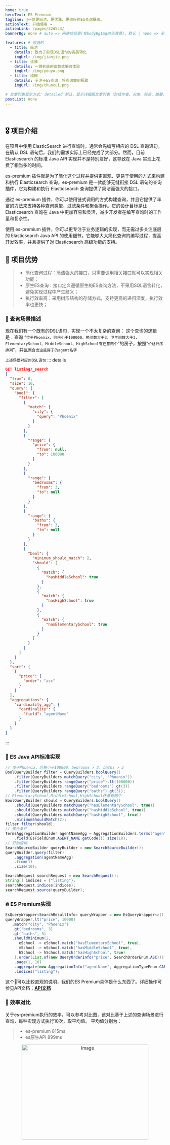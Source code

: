 ```yaml
---
home: true
heroText: ES Premium
tagline: 🚀一款更简洁、更优雅、更纯粹的ES查询框架。
actionText: 开始使用 →
actionLink: /pages/52d5c3/
bannerBg: none # auto => 网格纹背景(有bodyBgImg时无背景)，默认 | none => 无 | '大图地址' | background: 自定义背景样式       提示：如发现文本颜色不适应你的背景时可以到palette.styl修改$bannerTextColor变量

features: # 可选的
  - title: 简洁
    details: 致力于实现DSL语句的完美转化
    imgUrl: /img/jianjie.png
  - title: 优雅
    details: 一镜到底的函数式编码体验
    imgUrl: /img/youya.png
  - title: 纯粹
    details: 专注于ES查询，将查询做到极致
    imgUrl: /img/chuncui.png

# 文章列表显示方式: detailed 默认，显示详细版文章列表（包括作者、分类、标签、摘要、分页等）| simple => 显示简约版文章列表（仅标题和日期）| none 不显示文章列表
postList: none
---
```

<!-- <p align="center">
  <a class="become-sponsor" href="/pages/1b12ed/">支持这个项目</a>
</p> -->

<style>
.become-sponsor {
  padding: 8px 20px;
  display: inline-block;
  color: #11a8cd;
  border-radius: 30px;
  box-sizing: border-box;
  border: 1px solid #11a8cd;
}
</style>
<!-- 
<br/>
<p align="center">
  <a href="https://www.npmjs.com/package/vuepress-theme-vdoing" target="_blank"><img src="https://img.shields.io/npm/v/vuepress-theme-vdoing" alt="npm" class="no-zoom"></a>
  <a href="https://www.npmjs.com/package/vuepress-theme-vdoing" target="_blank"><img src="https://img.shields.io/npm/dt/vuepress-theme-vdoing" alt="npm" class="no-zoom"></a>
  <a href="https://github.com/xugaoyi/vuepress-theme-vdoing" target="_blank"><img src='https://img.shields.io/github/stars/xugaoyi/vuepress-theme-vdoing' alt='GitHub stars' class="no-zoom"></a>
  <a href="https://github.com/xugaoyi/vuepress-theme-vdoing" target="_blank"><img src='https://img.shields.io/github/forks/xugaoyi/vuepress-theme-vdoing' alt='GitHub forks' class="no-zoom"></a>
</p> -->

<br/>
<!-- <p align="center" style="color: #999;">
  赞助商 (进入注册为主题作者充电)
</p>
<p align="center">
  <a href="http://apifox.cn/a103xugaoyi" target="_blank"><img src="https://cdn.staticaly.com/gh/xugaoyi/blog-gitalk-comment@master/img/441669861566_.2bedplbm21hc.jpg" alt="npm" class="no-zoom" style="width: 300px;border-radius: 2px;"></a>
</p> -->

<!-- ## 🎖特别用户
::: cardList 3
```yaml
# - name: OpenHarmony
#   desc: 开放原子开源基金会
#   link: https://docs.openharmony.cn/pages/000000/
#   bgColor: '#f1f1f1'
#   textColor: '#2A3344'
- name: MyBatis-Plus官网
  desc: 🚀为简化开发而生
  link: https://baomidou.com/
  bgColor: '#f1f1f1'
  textColor: '#2A3344'
- name: Deepin 社区
  desc: Deepin 应用开发技术分享、DTK开发经验等
  link: https://docs.deepin.org
  bgColor: '#f1f1f1'
  textColor: '#2A3344'
- name: VForm官网
  desc: 低代码表单优选方案，拖拽式设计，一键生成源码
  link: http://www.vform666.com
  bgColor: '#f1f1f1'
  textColor: '#2A3344'
```
:::

<br/> -->

## 🎖 项目介绍
在项目中使用 ElasticSearch 进行查询时，通常会先编写相应的 DSL 查询语句。在确认 DSL 语句后，我们的需求实际上已经完成了大部分。然而，目前 Elasticsearch 的标准 Java API 实现并不是特别友好，这导致在 Java 实现上花费了相当多的时间。

es-premium 插件就是为了简化这个过程并提供更直观、更易于使用的方式来构建和执行 Elasticsearch 查询。es-premium 是一款能够无缝衔接 DSL 语句的查询插件，它为构建和执行 Elasticsearch 查询提供了简洁而强大的接口。

通过 es-premium 插件，你可以使用链式调用的方式构建查询，并且它提供了丰富的方法来支持各种查询类型、过滤条件和聚合操作。它的设计目标是让 Elasticsearch 查询在 Java 中更加容易和灵活，减少开发者在编写查询时的工作量和复杂性。

使用 es-premium 插件，你可以更专注于业务逻辑的实现，而无需过多关注底层的 Elasticsearch Java API 的使用细节。它能够大大简化查询的编写过程，提高开发效率，并且提供了对 Elasticsearch 高级功能的支持。

## 🎉 项目优势
> * 简化查询过程：简洁强大的接口，只需要调用相关接口就可以实现相关功能；
> * 原生ES查询：接口定义遵循原生的ES查询方法，不采用SQL语言转化，避免实现过程中产生歧义；
> * 执行效率高：采用树形结构的存储方式，支持更高的递归深度，执行效率也更快；

### 💎 查询场景描述
现在我们有一个既有的DSL语句，实现一个不太复杂的查询：
这个查询的逻辑是：查询 “`位于Phoenix，价格小于100000，房间数大于3，卫生间数大于3，ElementarySchool、MiddleSchool、HighSchool有任意两个`”的房子，按照“`价格升序排列`”，并且`聚合出这些房子的agent名字`

`上述场景对应的DSL语句`
::: details
```json
GET listing/_search
{
  "from": 0,
  "size": 10,
  "query": {
    "bool": {
      "filter": [
        {
          "match": {
            "city": {
              "query": "Phoenix"
            }
          }
        },
        {
          "range": {
            "price": {
              "from": null,
              "to": 100000
            }
          }
        },
        {
          "range": {
            "bedrooms": {
              "from": 3,
              "to": null
            }
          }
        },
        {
          "range": {
            "baths": {
              "from": 3,
              "to": null
            }
          }
        },
        {
          "bool": {
            "minimum_should_match": 2,
            "should": [
              {
                "match": {
                  "hasMiddleSchool": true
                }
              },
              {
                "match": {
                  "hasHighSchool": true
                }
              },
              {
                "match": {
                  "hasElementarySchool": true
                }
              }
            ]
          }
        }
      ]
    }
  },
  "sort": [
    {
      "price": {
        "order": "asc"
      }
    }
  ],
  "aggregations": {
    "cardinality_agg": {
      "cardinality": {
        "field": "agentName"
      }
    }
  }
}
```
:::

### 💎 ES Java API标准实现
```java
// 位于Phoenix，价格小于100000，bedrooms > 3, baths > 3
BoolQueryBuilder filter = QueryBuilders.boolQuery()
    .filter(QueryBuilders.matchQuery("city", "Phoenix"))
    .filter(QueryBuilders.rangeQuery("price").lt(100000))
    .filter(QueryBuilders.rangeQuery("bedrooms").gt(3))
    .filter(QueryBuilders.rangeQuery("baths").gt(3));
// ElementarySchool,MiddleSchool,HighSchool任意有两个
BoolQueryBuilder should = QueryBuilders.boolQuery()
    .should(QueryBuilders.matchQuery("hasElementarySchool", true))
    .should(QueryBuilders.matchQuery("hasMiddleSchool", true))
    .should(QueryBuilders.matchQuery("hasHighSchool", true))
    .minimumShouldMatch(2);
filter.filter(should);
// 聚合条件
TermsAggregationBuilder agentNameAgg = AggregationBuilders.terms("agent_name_agg")
    .field(EsFieldEnum.AGENT_NAME.getCode()).size(10);
// 开始查询
SearchSourceBuilder queryBuilder = new SearchSourceBuilder();
queryBuilder.query(filter)
    .aggregation(agentNameAgg)
    .from(1)
    .size(10);

SearchRequest searchRequest = new SearchRequest();
String[] indices = {"listing"};
searchRequest.indices(indices);
searchRequest.source(queryBuilder);
```

### 🔥 ES Premium实现
```java
EsQueryWrapper<SearchResultInfo> queryWrapper = new EsQueryWrapper<>();
queryWrapper.lt("price", 10000)
   .match("city", "Phoenix")
   .gt("bedrooms", 3)
   .gt("baths", 3)
   .shouldMinimum(2,
      eSchool -> eSchool.match("hasElementarySchool", true),
      mSchool -> mSchool.match("hasMiddleSchool", true),
      hSchool -> hSchool.match("hasHighSchool", true)
    ).order(List.of(new QueryOrderInfo("price", SearchOrderEnum.ASC)))
    .page(1, 10)
    .aggregate(new AggregationInfo("agentName", AggregationTypeEnum.CARDINALITY))
    .indices("listing");
```

这个🌰可以比较直观的说明，我们的ES Premium具体是什么东西了。详细操作可参见API文档：[**API文档**](/pages/a2f161/)

### 🚀 效率对比
关于es-premium执行的效率，可以参考对比图，该对比基于上述的查询场景进行查询，每种实现方式执行10次，取平均值。
平均值分别为：
> * es-premium 815ms
> * es原生API  899ms
<div style="text-align:center">
  <img src="https://github.com/WaitingMan/file-warehouse/raw/main/img/es-premium-speed.jpeg" alt="Image" width="400" height="300">
</div>


<br/>

<style>
  pre code {
    white-space: pre-wrap;
    font-family: inherit;
    text-align: left;
  }
</style>

<!-- ## ⚡️未来...

::: tip
期待 [VuePress v2.0](https://github.com/vuepress/vuepress-next) 以及 [VitePress](https://github.com/vuejs/vitepress) 的正式发布...

届时，VuePress 1.x 编译慢的缺点将得到极大的改善。我将会视情况把主题升级至 VuePress v2.0 或 VitePress。还希望大家多多 [:sparkling_heart:支持](/pages/1b12ed/) 哟，持续关注吧~
::: -->

<br/>

<!-- ## 💎 公众号
`有趣研究社`是本人对各种有趣的、好玩的、沙雕的创意和想法以在线小网站或者文章的形式表达出来，比如：
- [小霸王游戏机](https://game.xugaoyi.com)
- [爱国头像生成器](https://avatar.xugaoyi.com/)
- [到账语音生成器](https://zfb.xugaoyi.com/)

还有更多好玩的等你去探索吧~

::: center
<img src="https://fastly.jsdelivr.net/gh/xugaoyi/image_store@master/blog/qrcode.zdqv9mlfc0g.jpg"  style="width:190px;" />
:::

<br/> -->

<!-- ## ⚡ 反馈与交流

在使用过程中有任何问题和想法，请给我提 [Issue](https://github.com/xugaoyi/vuepress-theme-vdoing/issues)。
你也可以在Issue查看别人提的问题和给出解决方案。

或者加入我们的交流群：

<table>
  <tbody>
    <tr>
      <td align="center" valign="middle">
        <img src="https://cdn.staticaly.com/gh/xugaoyi/blog-gitalk-comment@master/img/0.4pp7r95mdai0.jpeg" class="no-zoom" style="width:120px;margin: 10px;">
        <p>vdoing微信群(添加我微信备注"进群")</p>
      </td>
      <td align="center" valign="middle">
        <img :src="$withBase('/img/qrcode/qqq.webp')" alt="群号: 694387113" class="no-zoom" style="width:120px;margin: 10px;">
        <p>vdoing QQ群: 694387113</p>
      </td>
    </tr>
  </tbody>
</table> -->

<style>
  .page-wwads{
    width:100%!important;
    min-height: 0;
    margin: 0;
  }
  .page-wwads .wwads-img img{
    width:80px!important;
  }
  .page-wwads .wwads-poweredby{
    width: 40px;
    position: absolute;
    right: 25px;
    bottom: 3px;
  }
  .wwads-content .wwads-text, .page-wwads .wwads-text{
    height: 100%;
    padding-top: 5px;
    display: block;
  }
</style>
